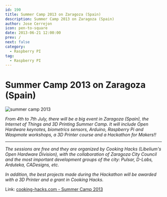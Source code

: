 ```yaml
---
id: 190
title: Summer Camp 2013 on Zaragoza (Spain)
description: Summer Camp 2013 on Zaragoza (Spain)
author: Jose Cerrejon
icon: pen-to-square
date: 2013-06-21 12:00:00
prev: /
next: false
category:
  - Raspberry PI
tag:
  - Raspberry PI
---
```


# Summer Camp 2013 on Zaragoza (Spain)

![summer camp 2013](http://www.misapuntesde.com/images/summercamp.jpg)

*From 4th to 7th July, there will be a big event in Zaragoza (Spain), the Internet of Things and 3D Printing Summer Camp. It will include Open Hardware keynotes, biometrics sensors, Arduino, Raspberry Pi and Waspmote workshops, a 3D Printer course and a Hackathon for Makers!!*

- - -
*The sessions are free and they are organized by Cooking Hacks (Libelium's Open Hardware Division), with the collaboration of Zaragoza City Council and the most important development groups of the city: Pulsar, D-Labs, Arduteka, CADesigns, etc.*

*In addition, the best projects made during the Hackathon will be awarded with a 3D Printer and a grant in Cooking Hacks.*


Link: [cooking-hacks.com - Summer Camp 2013](http://www.cooking-hacks.com/index.php/internet-of-things-and-3d-printing-summer-camp-2013)